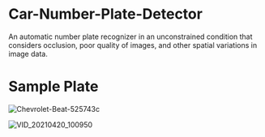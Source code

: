 

# Car-Number-Plate-Detector
An automatic number plate recognizer in an unconstrained condition that considers occlusion, poor quality of images, and other spatial variations in image data.

# Sample Plate
![Chevrolet-Beat-525743c](https://user-images.githubusercontent.com/64632969/115338120-d50a9c80-a1bf-11eb-81d1-352d9869987d.png)

![VID_20210420_100950](https://user-images.githubusercontent.com/64632969/115338120-d50a9c80-a1bf-11eb-81d1-352d9869987d.png)









